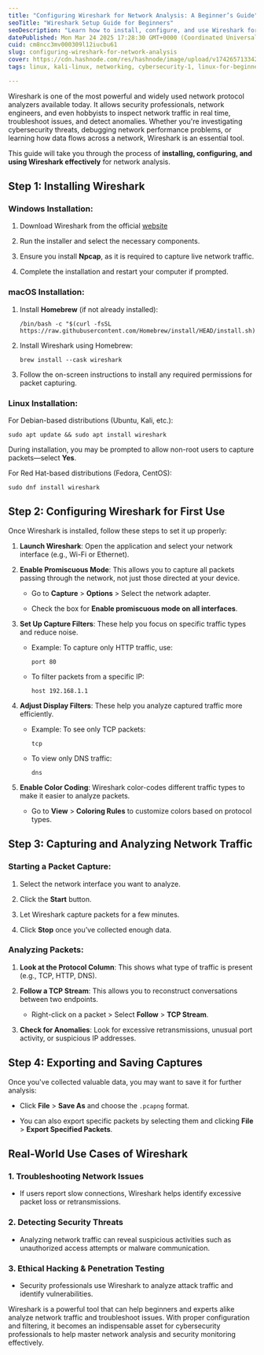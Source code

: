 ```yaml
---
title: "Configuring Wireshark for Network Analysis: A Beginner’s Guide"
seoTitle: "Wireshark Setup Guide for Beginners"
seoDescription: "Learn how to install, configure, and use Wireshark for effective network analysis in this comprehensive beginner's guide"
datePublished: Mon Mar 24 2025 17:28:30 GMT+0000 (Coordinated Universal Time)
cuid: cm8ncc3mv000309l12iucbu61
slug: configuring-wireshark-for-network-analysis
cover: https://cdn.hashnode.com/res/hashnode/image/upload/v1742657133427/b56752b4-dbc8-42c0-a1d9-1f20c1aa820b.png
tags: linux, kali-linux, networking, cybersecurity-1, linux-for-beginners, wireshark

---
```


Wireshark is one of the most powerful and widely used network protocol analyzers available today. It allows security professionals, network engineers, and even hobbyists to inspect network traffic in real time, troubleshoot issues, and detect anomalies. Whether you're investigating cybersecurity threats, debugging network performance problems, or learning how data flows across a network, Wireshark is an essential tool.

This guide will take you through the process of **installing, configuring, and using Wireshark effectively** for network analysis.

## Step 1: Installing Wireshark

### Windows Installation:

1. Download Wireshark from the official [website](https://www.wireshark.org/download.html)
    
2. Run the installer and select the necessary components.
    
3. Ensure you install **Npcap**, as it is required to capture live network traffic.
    
4. Complete the installation and restart your computer if prompted.
    

### macOS Installation:

1. Install **Homebrew** (if not already installed):
    
    ```plaintext
    /bin/bash -c "$(curl -fsSL https://raw.githubusercontent.com/Homebrew/install/HEAD/install.sh)"
    ```
    
2. Install Wireshark using Homebrew:
    
    ```plaintext
    brew install --cask wireshark
    ```
    
3. Follow the on-screen instructions to install any required permissions for packet capturing.
    

### Linux Installation:

For Debian-based distributions (Ubuntu, Kali, etc.):

```plaintext
sudo apt update && sudo apt install wireshark
```

During installation, you may be prompted to allow non-root users to capture packets—select **Yes**.

For Red Hat-based distributions (Fedora, CentOS):

```plaintext
sudo dnf install wireshark
```

## Step 2: Configuring Wireshark for First Use

Once Wireshark is installed, follow these steps to set it up properly:

1. **Launch Wireshark**: Open the application and select your network interface (e.g., Wi-Fi or Ethernet).
    
2. **Enable Promiscuous Mode**: This allows you to capture all packets passing through the network, not just those directed at your device.
    
    * Go to **Capture** &gt; **Options** &gt; Select the network adapter.
        
    * Check the box for **Enable promiscuous mode on all interfaces**.
        
3. **Set Up Capture Filters**: These help you focus on specific traffic types and reduce noise.
    
    * Example: To capture only HTTP traffic, use:
        
        ```plaintext
        port 80
        ```
        
    * To filter packets from a specific IP:
        
        ```plaintext
        host 192.168.1.1
        ```
        
4. **Adjust Display Filters**: These help you analyze captured traffic more efficiently.
    
    * Example: To see only TCP packets:
        
        ```plaintext
        tcp
        ```
        
    * To view only DNS traffic:
        
        ```plaintext
        dns
        ```
        
5. **Enable Color Coding**: Wireshark color-codes different traffic types to make it easier to analyze packets.
    
    * Go to **View** &gt; **Coloring Rules** to customize colors based on protocol types.
        

## Step 3: Capturing and Analyzing Network Traffic

### Starting a Packet Capture:

1. Select the network interface you want to analyze.
    
2. Click the **Start** button.
    
3. Let Wireshark capture packets for a few minutes.
    
4. Click **Stop** once you’ve collected enough data.
    

### Analyzing Packets:

1. **Look at the Protocol Column**: This shows what type of traffic is present (e.g., TCP, HTTP, DNS).
    
2. **Follow a TCP Stream**: This allows you to reconstruct conversations between two endpoints.
    
    * Right-click on a packet &gt; Select **Follow** &gt; **TCP Stream**.
        
3. **Check for Anomalies**: Look for excessive retransmissions, unusual port activity, or suspicious IP addresses.
    

## Step 4: Exporting and Saving Captures

Once you've collected valuable data, you may want to save it for further analysis:

* Click **File** &gt; **Save As** and choose the `.pcapng` format.
    
* You can also export specific packets by selecting them and clicking **File** &gt; **Export Specified Packets**.
    

## Real-World Use Cases of Wireshark

### **1\. Troubleshooting Network Issues**

* If users report slow connections, Wireshark helps identify excessive packet loss or retransmissions.
    

### **2\. Detecting Security Threats**

* Analyzing network traffic can reveal suspicious activities such as unauthorized access attempts or malware communication.
    

### **3\. Ethical Hacking & Penetration Testing**

* Security professionals use Wireshark to analyze attack traffic and identify vulnerabilities.
    

Wireshark is a powerful tool that can help beginners and experts alike analyze network traffic and troubleshoot issues. With proper configuration and filtering, it becomes an indispensable asset for cybersecurity professionals to help master network analysis and security monitoring effectively.